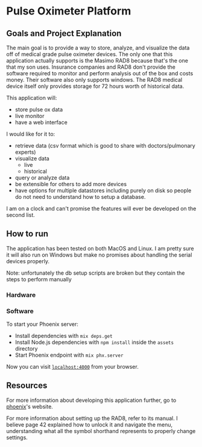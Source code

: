 # Pulse Oximeter Platform

## Goals and Project Explanation

The main goal is to provide a way to store, analyze, and visualize the data off of medical grade pulse oximeter devices.
The only one that this application actually supports is the Masimo RAD8 because that's the one that my son uses.
Insurance companies and RAD8 don't provide the software required to monitor and perform analysis out of the box and costs money.
Their software also only supports windows.
The RAD8 medical device itself only provides storage for 72 hours worth of historical data.

This application will:
* store pulse ox data
* live monitor
* have a web interface

I would like for it to:
* retrieve data (csv format which is good to share with doctors/pulmonary experts)
* visualize data
  * live
  * historical
* query or analyze data
* be extensible for others to add more devices
* have options for multiple datastores including purely on disk so people do not need to understand how to setup a database.

I am on a clock and can't promise the features will ever be developed on the second list.

## How to run

The application has been tested on both MacOS and Linux.
I am pretty sure it will also run on Windows but make no promises about handling the serial devices properly.

Note: unfortunately the db setup scripts are broken but they contain the steps to perform manually

### Hardware

### Software

To start your Phoenix server:

  * Install dependencies with `mix deps.get`
  * Install Node.js dependencies with `npm install` inside the `assets` directory
  * Start Phoenix endpoint with `mix phx.server`

Now you can visit [`localhost:4000`](http://localhost:4000) from your browser.

## Resources

For more information about developing this application further, go to [phoenix](https://phoenixframework.org)'s website.

For more information about setting up the RAD8, refer to its manual.
I believe page 42 explained how to unlock it and navigate the menu, understanding what all the symbol shorthand represents to properly change settings.
